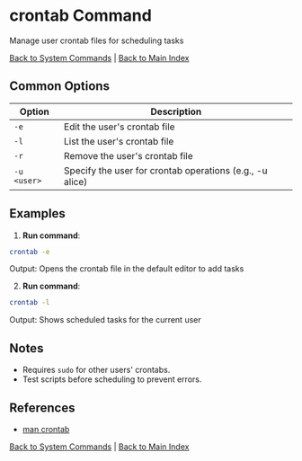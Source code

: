 # crontab Command

Manage user crontab files for scheduling tasks

[Back to System Commands](./index.md) | [Back to Main Index](../../README.md)

## Common Options

| Option | Description |
|--------|-------------|
| `-e` | Edit the user's crontab file |
| `-l` | List the user's crontab file |
| `-r` | Remove the user's crontab file |
| `-u <user>` | Specify the user for crontab operations (e.g., -u alice) |

## Examples
1. **Run command**:
```bash
crontab -e
```
Output: Opens the crontab file in the default editor to add tasks

2. **Run command**:
```bash
crontab -l
```
Output: Shows scheduled tasks for the current user


## Notes
- Requires `sudo` for other users' crontabs.
- Test scripts before scheduling to prevent errors.

## References
- [man crontab](https://man7.org/linux/man-pages/man1/crontab.1.html)

[Back to System Commands](../index.md) | [Back to Main Index](../../README.md)